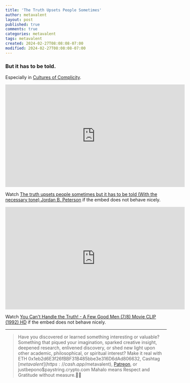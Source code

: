 ```yaml
---
title: 'The Truth Upsets People Sometimes'
author: metavalent
layout: post
published: true
comments: true
categories: metavalent
tags: metavalent
created: 2024-02-27T08:08:08-07:00
modified: 2024-02-27T08:08:08-07:00
---
```


### But it has to be told.

Especially in [Cultures of Complicity](https://metavalent.com/metavalent/2024/02/26/11-11-11-Cultures-of-Complicity.html).

<!-- YouTube Player -->
<iframe id="ytplayer" type="text/html" class="center" loading=”lazy” width="560" height="320" src="https://www.youtube.com/embed/ozwTHfCjHHI" frameborder="0"></iframe>

Watch [The truth upsets people sometimes but it has to be told (With the necessary tone) Jordan B. Peterson](https://youtu.be/ozwTHfCjHHI) if the embed does not behave nicely.

<!-- YouTube Player -->
<iframe id="ytplayer" type="text/html" class="center" loading=”lazy” width="560" height="320" src="https://www.youtube.com/embed/9FnO3igOkOk" frameborder="0"></iframe>

Watch [You Can't Handle the Truth! - A Few Good Men (7/8) Movie CLIP (1992) HD](https://youtu.be/9FnO3igOkOk) if the embed does not behave nicely.

---
> Have you discovered or learned something interesting or valuable? Something that piqued your imagination, sparked creative insight, deepened research, enlivened discovery, or shed new light upon other academic, philosophical, or spiritual interest? Make it real with ETH 0x1eb2d6E3f26fBBF31B485bbe3e316D6dAd806632, Cashtag [$metavalent](https://cash.app/$metavalent), [Patreon](https://patreon.com/metavalent), or justbepono$paystring.crypto.com Mahalo means Respect and Gratitude without measure.🙏🏼
